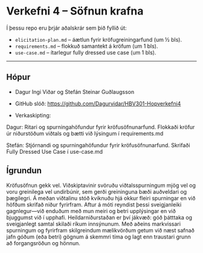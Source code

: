 # Verkefni 4 – Söfnun krafna

Í þessu repo eru þrjár aðalskrár sem þið fyllið út:

- `elicitation-plan.md` – áætlun fyrir kröfugreiningarfund (um ½ bls).
- `requirements.md` – flokkuð samantekt á kröfum (um 1 bls).
- `use-case.md` – ítarlegur fully dressed use case (um 1 bls).

---

## Hópur
- Dagur Ingi Viðar og Stefán Steinar Guðlaugsson
- GitHub slóð: https://github.com/Dagurvidar/HBV301-Hopverkefni4

- Verkaskipting:

Dagur: Ritari og spurningahöfundur fyrir kröfusöfnunarfund. Flokkaði kröfur úr niðurstöðum viðtals og bætti við lýsingum í requirements.md

Stefán: Stjórnandi og spurningahöfundur fyrir kröfusöfnunarfund. Skrifaði Fully Dressed Use Case í use-case.md

## Ígrundun
Kröfusöfnun gekk vel. Viðskiptavinir svöruðu viðtalsspurningum mjög vel og voru greinilega vel undirbúnir, sem gerði greininguna bæði auðveldari og þægilegri. Á meðan viðtalinu stóð kviknuðu hjá okkur fleiri spurningar en við höfðum skrifað niður fyrirfram. Aftur á móti reyndist þessi sveigjanleiki gagnlegur—við enduðum með mun meiri og betri upplýsingar en við bjuggumst við í upphafi.
Heildarniðurstaðan er því jákvæð: góð þátttaka og sveigjanlegt samtal skilaði ríkum innsýnunum. Með aðeins markvissari spurningum og fyrirfram skilgreindum mælikvörðum getum við næst safnað jafn góðum (eða betri) gögnum á skemmri tíma og lagt enn traustari grunn að forgangsröðun og hönnun.
